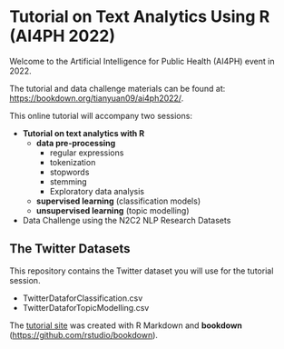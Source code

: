 # Tutorial on Text Analytics Using R (AI4PH 2022)
Welcome to the Artificial Intelligence for Public Health (AI4PH) event in 2022. 

The tutorial and data challenge materials can be found at: https://bookdown.org/tianyuan09/ai4ph2022/. 

This online tutorial will accompany two sessions:

* **Tutorial on text analytics with R**
  * **data pre-processing**
    * regular expressions
    * tokenization
    * stopwords
    * stemming
    * Exploratory data analysis
  * **supervised learning** (classification models)
  * **unsupervised learning** (topic modelling)
* Data Challenge using the N2C2 NLP Research Datasets

## The Twitter Datasets

This repository contains the Twitter dataset you will use for the tutorial session. 

* TwitterDataforClassification.csv
* TwitterDataforTopicModelling.csv


The [tutorial site](https://bookdown.org/tianyuan09/ai4ph2022/) was created with R Markdown and **bookdown** (https://github.com/rstudio/bookdown). 
